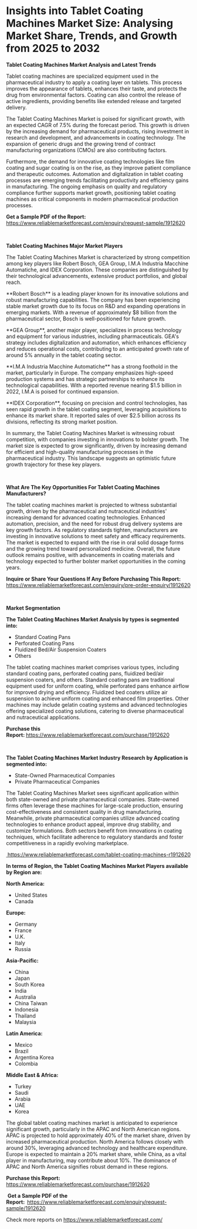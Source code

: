 <p><h1>Insights into Tablet Coating Machines Market Size: Analysing Market Share, Trends, and Growth from 2025 to 2032</h1></p><p><strong>Tablet Coating Machines Market Analysis and Latest Trends</strong></p>
<p><p>Tablet coating machines are specialized equipment used in the pharmaceutical industry to apply a coating layer on tablets. This process improves the appearance of tablets, enhances their taste, and protects the drug from environmental factors. Coating can also control the release of active ingredients, providing benefits like extended release and targeted delivery.</p><p>The Tablet Coating Machines Market is poised for significant growth, with an expected CAGR of 7.5% during the forecast period. This growth is driven by the increasing demand for pharmaceutical products, rising investment in research and development, and advancements in coating technology. The expansion of generic drugs and the growing trend of contract manufacturing organizations (CMOs) are also contributing factors. </p><p>Furthermore, the demand for innovative coating technologies like film coating and sugar coating is on the rise, as they improve patient compliance and therapeutic outcomes. Automation and digitalization in tablet coating processes are emerging trends facilitating productivity and efficiency gains in manufacturing. The ongoing emphasis on quality and regulatory compliance further supports market growth, positioning tablet coating machines as critical components in modern pharmaceutical production processes.</p></p>
<p><strong>Get a Sample PDF of the Report:&nbsp;</strong> <a href="https://www.reliablemarketforecast.com/enquiry/request-sample/1912620?utm_campaign=2290&utm_medium=2&utm_source=Github&utm_content=ia&utm_term=22022025&utm_id=tablet-coating-machines">https://www.reliablemarketforecast.com/enquiry/request-sample/1912620</a></p>
<p>&nbsp;</p>
<p><strong>Tablet Coating Machines Major Market Players</strong></p>
<p><p>The Tablet Coating Machines Market is characterized by strong competition among key players like Robert Bosch, GEA Group, I.M.A Industria Macchine Automatiche, and IDEX Corporation. These companies are distinguished by their technological advancements, extensive product portfolios, and global reach.</p><p>**Robert Bosch** is a leading player known for its innovative solutions and robust manufacturing capabilities. The company has been experiencing stable market growth due to its focus on R&D and expanding operations in emerging markets. With a revenue of approximately $8 billion from the pharmaceutical sector, Bosch is well-positioned for future growth.</p><p>**GEA Group**, another major player, specializes in process technology and equipment for various industries, including pharmaceuticals. GEA's strategy includes digitalization and automation, which enhances efficiency and reduces operational costs, contributing to an anticipated growth rate of around 5% annually in the tablet coating sector.</p><p>**I.M.A Industria Macchine Automatiche** has a strong foothold in the market, particularly in Europe. The company emphasizes high-speed production systems and has strategic partnerships to enhance its technological capabilities. With a reported revenue nearing $1.5 billion in 2022, I.M.A is poised for continued expansion.</p><p>**IDEX Corporation**, focusing on precision and control technologies, has seen rapid growth in the tablet coating segment, leveraging acquisitions to enhance its market share. It reported sales of over $2.5 billion across its divisions, reflecting its strong market position.</p><p>In summary, the Tablet Coating Machines Market is witnessing robust competition, with companies investing in innovations to bolster growth. The market size is expected to grow significantly, driven by increasing demand for efficient and high-quality manufacturing processes in the pharmaceutical industry. This landscape suggests an optimistic future growth trajectory for these key players.</p></p>
<p>&nbsp;</p>
<p><strong>What Are The Key Opportunities For Tablet Coating Machines Manufacturers?</strong></p>
<p><p>The tablet coating machines market is projected to witness substantial growth, driven by the pharmaceutical and nutraceutical industries' increasing demand for advanced coating technologies. Enhanced automation, precision, and the need for robust drug delivery systems are key growth factors. As regulatory standards tighten, manufacturers are investing in innovative solutions to meet safety and efficacy requirements. The market is expected to expand with the rise in oral solid dosage forms and the growing trend toward personalized medicine. Overall, the future outlook remains positive, with advancements in coating materials and technology expected to further bolster market opportunities in the coming years.</p></p>
<p><strong>Inquire or Share Your Questions If Any Before Purchasing This Report:</strong> <a href="https://www.reliablemarketforecast.com/enquiry/pre-order-enquiry/1912620?utm_campaign=2290&utm_medium=2&utm_source=Github&utm_content=ia&utm_term=22022025&utm_id=tablet-coating-machines">https://www.reliablemarketforecast.com/enquiry/pre-order-enquiry/1912620</a></p>
<p>&nbsp;</p>
<p><strong>Market Segmentation</strong></p>
<p><strong>The Tablet Coating Machines Market Analysis by types is segmented into:</strong></p>
<p><ul><li>Standard Coating Pans</li><li>Perforated Coating Pans</li><li>Fluidized Bed/Air Suspension Coaters</li><li>Others</li></ul></p>
<p><p>The tablet coating machines market comprises various types, including standard coating pans, perforated coating pans, fluidized bed/air suspension coaters, and others. Standard coating pans are traditional equipment used for uniform coating, while perforated pans enhance airflow for improved drying and efficiency. Fluidized bed coaters utilize air suspension to achieve uniform coating and enhanced film properties. Other machines may include gelatin coating systems and advanced technologies offering specialized coating solutions, catering to diverse pharmaceutical and nutraceutical applications.</p></p>
<p><strong>Purchase this Report:&nbsp;</strong><a href="https://www.reliablemarketforecast.com/purchase/1912620?utm_campaign=2290&utm_medium=2&utm_source=Github&utm_content=ia&utm_term=22022025&utm_id=tablet-coating-machines">https://www.reliablemarketforecast.com/purchase/1912620</a></p>
<p>&nbsp;</p>
<p><strong>The Tablet Coating Machines Market Industry Research by Application is segmented into:</strong></p>
<p><ul><li>State-Owned Pharmaceutical Companies</li><li>Private Pharmaceutical Companies</li></ul></p>
<p><p>The Tablet Coating Machines Market sees significant application within both state-owned and private pharmaceutical companies. State-owned firms often leverage these machines for large-scale production, ensuring cost-effectiveness and consistent quality in drug manufacturing. Meanwhile, private pharmaceutical companies utilize advanced coating technologies to enhance product appeal, improve drug stability, and customize formulations. Both sectors benefit from innovations in coating techniques, which facilitate adherence to regulatory standards and foster competitiveness in a rapidly evolving marketplace.</p></p>
<p><a href="https://www.reliablemarketforecast.com/tablet-coating-machines-r1912620?utm_campaign=2290&utm_medium=2&utm_source=Github&utm_content=ia&utm_term=22022025&utm_id=tablet-coating-machines">&nbsp;https://www.reliablemarketforecast.com/tablet-coating-machines-r1912620</a></p>
<p><strong>In terms of Region, the Tablet Coating Machines Market Players available by Region are:</strong></p>
<p>
    <p> <strong> North America: </strong>
        <ul>
            <li>United States</li>
            <li>Canada</li>
        </ul>
        </p> 
    <p> <strong> Europe: </strong>
        <ul>
            <li>Germany</li>
            <li>France</li>
            <li>U.K.</li>
            <li>Italy</li>
            <li>Russia</li>
        </ul>
        </p> 
    <p> <strong> Asia-Pacific: </strong>
        <ul>
            <li>China</li>
            <li>Japan</li>
            <li>South Korea</li>
            <li>India</li>
            <li>Australia</li>
            <li>China Taiwan</li>
            <li>Indonesia</li>
            <li>Thailand</li>
            <li>Malaysia</li>
        </ul>
        </p> 
    <p> <strong> Latin America: </strong>
        <ul>
            <li>Mexico</li>
            <li>Brazil</li>
            <li>Argentina Korea</li>
            <li>Colombia</li>
        </ul>
        </p> 
    <p> <strong> Middle East & Africa: </strong>
        <ul>
            <li>Turkey</li>
            <li>Saudi</li>
            <li>Arabia</li>
            <li>UAE</li>
            <li>Korea</li>
        </ul>
    </p>
    </p>
<p><p>The global tablet coating machines market is anticipated to experience significant growth, particularly in the APAC and North American regions. APAC is projected to hold approximately 40% of the market share, driven by increased pharmaceutical production. North America follows closely with around 30%, leveraging advanced technology and healthcare expenditure. Europe is expected to maintain a 20% market share, while China, as a vital player in manufacturing, may contribute about 10%. The dominance of APAC and North America signifies robust demand in these regions.</p></p>
<p><strong>Purchase this Report: </strong><a href="https://www.reliablemarketforecast.com/purchase/1912620?utm_campaign=2290&utm_medium=2&utm_source=Github&utm_content=ia&utm_term=22022025&utm_id=tablet-coating-machines">https://www.reliablemarketforecast.com/purchase/1912620</a></p>
<p>&nbsp;<strong>Get a Sample PDF of the Report:&nbsp;&nbsp;</strong><a href="https://www.reliablemarketforecast.com/enquiry/request-sample/1912620?utm_campaign=2290&utm_medium=2&utm_source=Github&utm_content=ia&utm_term=22022025&utm_id=tablet-coating-machines">https://www.reliablemarketforecast.com/enquiry/request-sample/1912620</a></p>
<p><strong></strong></p>
<p>Check more reports on <a href="https://www.reliablemarketforecast.com/?utm_campaign=2290&utm_medium=2&utm_source=Github&utm_content=ia&utm_term=22022025&utm_id=tablet-coating-machines">https://www.reliablemarketforecast.com/</a></p>